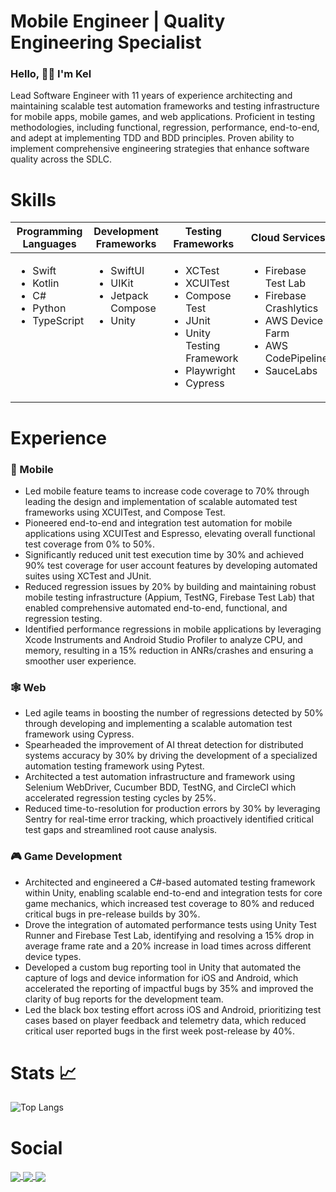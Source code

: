 <h1 align="left"> Mobile Engineer |  Quality Engineering Specialist </h1>

### Hello, 👋🏼 I'm Kel 

Lead Software Engineer with 11 years of experience architecting and maintaining scalable test automation frameworks and testing infrastructure for mobile apps, mobile games, and web applications. Proficient in testing methodologies, including functional, regression, performance, end-to-end, and adept at implementing TDD and BDD principles. Proven ability to implement comprehensive engineering strategies that enhance software quality across the SDLC.

# Skills

<table style="table-layout: fixed; width: 100%;">
  <thead>
    <tr>
      <th width="20%">Programming Languages</th>
      <th width="20%">Development Frameworks</th>
      <th width="20%">Testing Frameworks</th>
      <th width="20%">Cloud Services</th>
      <th width="20%">Tools</th>
    </tr>
  </thead>
  <tbody>
    <tr>
      <td valign="top">
        <ul>
          <li>Swift</li>
          <li>Kotlin</li>
          <li>C#</li>
          <li>Python</li>
          <li>TypeScript</li>
        </ul>
      </td>
      <td valign="top">
        <ul>
          <li>SwiftUI</li>
          <li>UIKit</li>
          <li>Jetpack Compose</li>
          <li>Unity</li>
        </ul>
      </td>
      <td valign="top">
        <ul>
          <li>XCTest</li>
          <li>XCUITest</li>
          <li>Compose Test</li>
          <li>JUnit</li>
          <li>Unity Testing Framework</li>
          <li>Playwright</li>
          <li>Cypress</li>
        </ul>
      </td>
      <td valign="top">
        <ul>
          <li>Firebase Test Lab</li>
          <li>Firebase Crashlytics</li>
          <li>AWS Device Farm</li>
          <li>AWS CodePipeline</li>
          <li>SauceLabs</li>
        </ul>
      </td>
      <td valign="top">
        <ul>
          <li>Sentry</li>
          <li>Datadog</li>
          <li>Xcode Instruments</li>
          <li>Android Studio Profiler</li>
          <li>Postman</li>
          <li>Docker</li>
          <li>PostgreSQL</li>
        </ul>
      </td>
    </tr>
  </tbody>
</table>


# Experience

### 📱 Mobile 
- Led mobile feature teams to increase code coverage to 70% through leading the design and implementation of scalable automated test frameworks using XCUITest, and Compose Test.
- Pioneered end-to-end and integration test automation for mobile applications using XCUITest and Espresso, elevating overall functional test coverage from 0% to 50%.
- Significantly reduced unit test execution time by 30% and achieved 90% test coverage for user account features by developing automated suites using XCTest and JUnit.
- Reduced regression issues by 20% by building and maintaining robust mobile testing infrastructure (Appium, TestNG, Firebase Test Lab) that enabled comprehensive automated end-to-end, functional, and regression testing.
- Identified performance regressions in mobile applications by leveraging Xcode Instruments and Android Studio Profiler to analyze CPU, and memory, resulting in a 15% reduction in ANRs/crashes and ensuring a smoother user experience.

### 🕸️ Web
- Led agile teams in boosting the number of regressions detected by 50% through developing and implementing a scalable automation test framework using Cypress.
- Spearheaded the improvement of AI threat detection for distributed systems accuracy by 30% by driving the development of a specialized automation testing framework using Pytest.
- Architected a test automation infrastructure and framework using Selenium WebDriver, Cucumber BDD, TestNG, and CircleCI which accelerated regression testing cycles by 25%.
- Reduced time-to-resolution for production errors by 30% by leveraging Sentry for real-time error tracking, which proactively identified critical test gaps and streamlined root cause analysis.

### 🎮 Game Development
- Architected and engineered a C#-based automated testing framework within Unity, enabling scalable end-to-end and integration tests for core game mechanics, which increased test coverage to 80% and reduced critical bugs in pre-release builds by 30%.
- Drove the integration of automated performance tests using Unity Test Runner and Firebase Test Lab, identifying and resolving a 15% drop in average frame rate and a 20% increase in load times across different device types.
- Developed a custom bug reporting tool in Unity that automated the capture of logs and device information for iOS and Android, which accelerated the reporting of impactful bugs by 35% and improved the clarity of bug reports for the development team.
- Led the black box testing effort across iOS and Android, prioritizing test cases based on player feedback and telemetry data, which reduced critical user reported bugs in the first week post-release by 40%.

# Stats 📈

![Top Langs](https://github-readme-stats.vercel.app/api/top-langs/?username=KelCodesStuff&theme=gotham)

# Social

<p align="left">
  <a href="https://linkedin.com/in/kelcodes" > <img align="center" src="https://img.icons8.com/color/50/linkedin.png"/> </a>
  <a href="https://twitter.com/kelcodesstuff" > <img align="center" src="https://img.icons8.com/color/50/twitter.png"/> </a>
  <a href="https://twitch.com/kelcodes" > <img align="center" src="https://img.icons8.com/color/50/twitch.png"/> </a>
</p>
